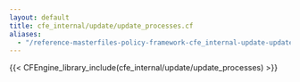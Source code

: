 ```yaml
---
layout: default
title: cfe_internal/update/update_processes.cf
aliases:
  - "/reference-masterfiles-policy-framework-cfe_internal-update-update_processes.html"
---
```


{{< CFEngine_library_include(cfe_internal/update/update_processes) >}}
